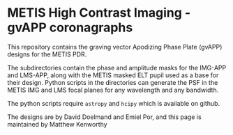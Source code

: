 # METIS High Contrast Imaging - gvAPP coronagraphs

This repository contains the graving vector Apodizing Phase Plate (gvAPP) designs for the METIS PDR.

The subdirectories contain the phase and amplitude masks for the IMG-APP and LMS-APP, along with
the METIS masked ELT pupil used as a base for their design. Python scripts in the directories can generate
the PSF in the METIS IMG and LMS focal planes for any wavelength and any bandwidth.

The python scripts require `astropy` and `hcipy` which is available on github.

The designs are by David Doelmand and Emiel Por, and this page is maintained by Matthew Kenworthy
